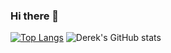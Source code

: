 ### Hi there 👋

[![Top Langs](https://github-readme-stats.vercel.app/api/top-langs/?username=derektriley&theme=dark)](https://github.com/anuraghazra/github-readme-stats)
![Derek's GitHub stats](https://github-readme-stats.vercel.app/api?username=derektriley&count_private=true&theme=dark&show_icons=true)

<!--
**derektriley/derektriley** is a ✨ _special_ ✨ repository because its `README.md` (this file) appears on your GitHub profile.

Here are some ideas to get you started:

- 🔭 I’m currently working on ...
- 🌱 I’m currently learning ...
- 👯 I’m looking to collaborate on ...
- 🤔 I’m looking for help with ...
- 💬 Ask me about ...
- 📫 How to reach me: ...
- 😄 Pronouns: ...
- ⚡ Fun fact: ...
-->

